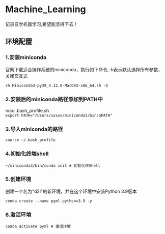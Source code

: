 # Machine_Learning
记录自学机器学习,希望能坚持下去！
## 环境配置
### 1.安装miniconda
官网下载适合操作系统的miniconda，执行如下命令,-b表示默认选择所有参数，关闭交互式

```sh Miniconda3-py39_4.12.0-MacOSX-x86_64.sh -b```
### 2.安装后的miniconda路径添加到PATH中
mac:.bash_profile.sh  
    ```export PATH="/Users/xxxxx/miniconda3/bin:$PATH"```
### 3.导入miniconda的路径
```source ~/.bash_profile```
### 4.初始化终端shell
 ```~/miniconda3/bin/conda init # 初始化终Shell```
### 5.创建环境
创建一个名为"d2l"的新环境，并在这个环境中安装Python 3.9版本

```conda create --name pyml python=3.9 -y```
### 6.激活环境
```conda activate pyml # 激活环境```